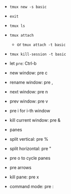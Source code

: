 

* `tmux new -s basic`
* `exit`
* `tmux ls`
* `tmux attach`
    - or `tmux attach -t basic`
* `tmux kill-session -t basic`

* let `pre`: Ctrl-b
* new window: pre c
* rename window: pre ,
* next window: pre n
* prev window: pre v
* pre i for i-th window
* kill current window: pre &

* panes
* split vertical: pre %
* split horizontal: pre "
* pre o to cycle panes
* pre arrows
* kill pane: pre x

* command mode: pre :

